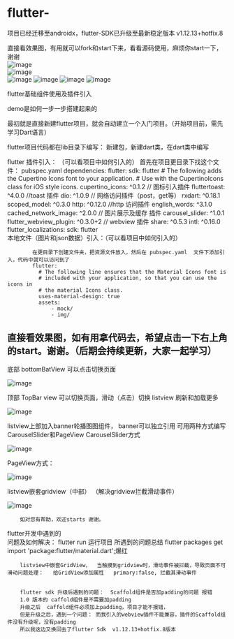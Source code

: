 # flutter-
项目已经迁移至androidx，flutter-SDK已升级至最新稳定版本 v1.12.13+hotfix.8

直接看效果图，有用就可以fork和start下来，看看源码使用，麻烦你start一下，谢谢	
![image](https://github.com/1136346879/flutter-/blob/master/gifStorage/gif_home.gif)		
![image](https://github.com/1136346879/flutter-/blob/master/gifStorage/Bottomtabbar.gif)	
![image](https://github.com/1136346879/flutter-/blob/master/gifStorage/TOpBar_listview_refresh_loadmore.gif)
![image](https://github.com/1136346879/flutter-/blob/master/gifStorage/banner_CarouselSlider.gif)
![image](https://github.com/1136346879/flutter-/blob/master/gifStorage/banner_list.gif)
![image](https://github.com/1136346879/flutter-/blob/master/gifStorage/listview+gridView.gif)

flutter基础组件使用及插件引入
		
demo是如何一步一步搭建起来的

最初就是直接新建flutter项目，就会自动建立一个入门项目。（开始项目前，需先学习Dart语言）

flutter项目代码都在lib目录下编写：
			新建包，新建dart类，在dart类中编写

flutter 插件引入： （可以看项目中如何引入的）
			首先在项目更目录下找这个文件： pubspec.yaml
				dependencies:
					  flutter:
						sdk: flutter
					  # The following adds the Cupertino Icons font to your application.
					  # Use with the CupertinoIcons class for iOS style icons.
					  cupertino_icons: ^0.1.2  // 图标引入插件
					  fluttertoast:  ^4.0.0  //toast 插件
					  dio: ^1.0.9   // 网络访问插件（post，get等）
					  rxdart: ^0.18.1  
					  scoped_model: ^0.3.0
					  http: ^0.12.0  //http 访问插件
					  english_words: ^3.1.0
					  cached_network_image: ^2.0.0   //  图片展示及缓存 插件
					  carousel_slider: ^1.0.1
					  flutter_webview_plugin: ^0.3.0+2  // webview 插件
					  share: ^0.5.3 
					   intl: ^0.16.0
					  flutter_localizations:
							sdk: flutter	
本地文件（图片和json数据）引入：（可以看项目中如何引入的）

			在更目录下创建文件夹，把资源文件放入，然后在 pubspec.yaml  文件下添加引入，代码中就可以访问到了
			flutter:
			  # The following line ensures that the Material Icons font is
			  # included with your application, so that you can use the icons in
			  # the material Icons class.
			  uses-material-design: true
			  assets:
				  - mock/
				  - img/
				  
				  
				  
## 直接看效果图，如有用拿代码去，希望点击一下右上角的start。谢谢。（后期会持续更新，大家一起学习）				  
				  
底部	bottomBatView 可以点击切换页面
		
![image](https://github.com/1136346879/flutter-/blob/master/gifStorage/Bottomtabbar.gif)	

顶部 TopBar view 可以切换页面，滑动（点击）切换  listview 刷新和加载更多

![image](https://github.com/1136346879/flutter-/blob/master/gifStorage/TOpBar_listview_refresh_loadmore.gif)

listview上部加入banner轮播图图组件，
banner可以独立引用
可用两种方式编写CarouselSlider和PageView
CarouselSlider方式

![image](https://github.com/1136346879/flutter-/blob/master/gifStorage/banner_CarouselSlider.gif)

PageView方式：

![image](https://github.com/1136346879/flutter-/blob/master/gifStorage/banner_list.gif)

listview嵌套gridview（中部） （解决gridview拦截滑动事件）

![image](https://github.com/1136346879/flutter-/blob/master/gifStorage/listview+gridView.gif)
		
		
		如对您有帮助，欢迎starts 谢谢。
		
		
flutter开发中遇到的		
		问题及如何解决：
		flutter run  运行项目  所遇到的问题总结
		flutter packages get    import 'package:flutter/material.dart';爆红

		listview中嵌套GridView，  当触摸到gridview时，滑动事件被拦截，导致页面不可滑动问题处理：   给GridView添加属性   primary:false, 拦截其滑动事件


		flutter sdk 升级后遇到的问题：  Scaffold组件是否加padding的问题 报错
		1.0 版本的 caffold组件是不需要加padding
		升级之后  caffold组件必须加上padding，项目才能不报错，
		但是升级之后，遇到一个问题： 而我引入的webview插件不能兼容，插件的Scaffold组件没有升级呢，没有padding
		所以我这边又换回去了flutter Sdk  v1.12.13+hotfix.8版本
